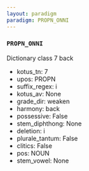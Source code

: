 ```yaml
---
layout: paradigm
paradigm: PROPN_ONNI
---
```

### ` PROPN_ONNI `

Dictionary class 7 back
* kotus_tn: 7
* upos: PROPN
* suffix_regex: i
* kotus_av: None
* grade_dir: weaken
* harmony: back
* possessive: False
* stem_diphthong: None
* deletion: i
* plurale_tantum: False
* clitics: False
* pos: NOUN
* stem_vowel: None
